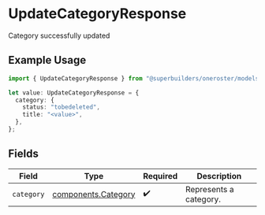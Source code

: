 # UpdateCategoryResponse

Category successfully updated

## Example Usage

```typescript
import { UpdateCategoryResponse } from "@superbuilders/oneroster/models/operations";

let value: UpdateCategoryResponse = {
  category: {
    status: "tobedeleted",
    title: "<value>",
  },
};
```

## Fields

| Field                                                      | Type                                                       | Required                                                   | Description                                                |
| ---------------------------------------------------------- | ---------------------------------------------------------- | ---------------------------------------------------------- | ---------------------------------------------------------- |
| `category`                                                 | [components.Category](../../models/components/category.md) | :heavy_check_mark:                                         | Represents a category.                                     |